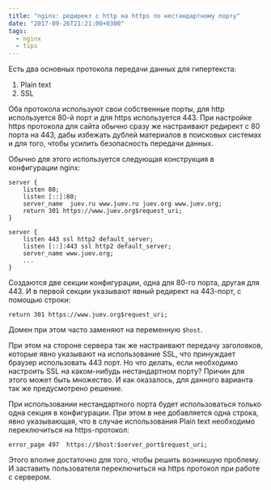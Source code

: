 ```yaml
---
title: "nginx: редирект с http на https по нестандартному порту"
date: "2017-09-26T21:21:00+0300"
tags:
  - nginx
  - tips
---
```

Есть два основных протокола передачи данных для гипертекста:

1. Plain text
1. SSL

Оба протокола используют свои собственные порты, для http используется 80-й порт и для https используется 443. При настройке https протокола для сайта обычно сразу же настраивают редирект с 80 порта на 443, дабы избежать дублей материалов в поисковых системах и для того, чтобы усилить безопасность передачи данных.

Обычно для этого используется следующая конструкция в конфигурации nginx:

    server {
        listen 80;
        listen [::]:80;
        server_name  juev.ru www.juev.ru juev.org www.juev.org;
        return 301 https://www.juev.org$request_uri;
    }

    server {
        listen 443 ssl http2 default_server;
        listen [::]:443 ssl http2 default_server;
        server_name www.juev.org;
        ...
    }

Создаются две секции конфигурации, одна для 80-го порта, другая для 443. И в первой секции указывают явный редирект на 443-порт, с помощью строки:

    return 301 https://www.juev.org$request_uri;

Домен при этом часто заменяют на переменную `$host`.

При этом на стороне сервера так же настраивают передачу заголовков, которые явно указывают на использование SSL, что принуждает браузер использовать 443 порт. Но что делать, если необходимо настроить SSL на каком-нибудь нестандартном порту? Причин для этого может быть множество. И как оказалось, для данного варианта так же предусмотрено решение.

При использовании нестандартного порта будет использоваться только одна секция в конфигурации. При этом в нее добавляется одна строка, явно указывающая, что в случае использования Plain text необходимо переключиться на https-протокол:

    error_page 497  https://$host:$server_port$request_uri;

Этого вполне достаточно для того, чтобы решить возникшую проблему. И заставить пользователя переключиться на https протокол при работе с сервером.
